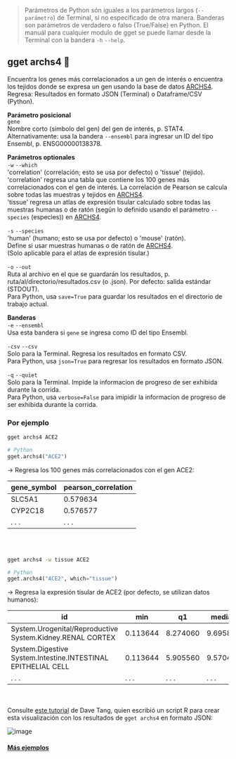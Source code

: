 > Parámetros de Python són iguales a los parámetros largos (`--parámetro`) de Terminal, si no especificado de otra manera. Banderas son parámetros de verdadero o falso (True/False) en Python. El manuál para cualquier modulo de gget se puede llamar desde la Terminal con la bandera `-h` `--help`.  
## gget archs4 🐁
Encuentra los genes más correlacionados a un gen de interés o encuentra los tejidos donde se expresa un gen usando la base de datos [ARCHS4](https://maayanlab.cloud/archs4/).  
Regresa: Resultados en formato JSON (Terminal) o Dataframe/CSV (Python).  

**Parámetro posicional**  
`gene`  
Nombre corto (símbolo del gen) del gen de interés, p. STAT4.  
Alternativamente: usa la bandera `--ensembl` para ingresar un ID del tipo Ensembl, p. ENSG00000138378.  

**Parámetros optionales**  
 `-w` `--which`  
'correlation' (correlación; esto se usa por defecto) o 'tissue' (tejido).  
'correlation' regresa una tabla que contiene los 100 genes más correlacionados con el gen de interés. La correlación de Pearson se calcula sobre todas las muestras y tejidos en [ARCHS4](https://maayanlab.cloud/archs4/).  
'tissue' regresa un atlas de expresión tisular calculado sobre todas las muestras humanas o de ratón (según lo definido usando el parámetro `--species` (especies)) en [ARCHS4](https://maayanlab.cloud/archs4/).  

`-s` `--species`  
'human' (humano; esto se usa por defecto) o 'mouse' (ratón).   
Define si usar muestras humanas o de ratón de [ARCHS4](https://maayanlab.cloud/archs4/).  
(Solo aplicable para el atlas de expresión tisular.)  

`-o` `--out`   
Ruta al archivo en el que se guardarán los resultados, p. ruta/al/directorio/resultados.csv (o .json). Por defecto: salida estándar (STDOUT).  
Para Python, usa `save=True` para guardar los resultados en el directorio de trabajo actual.  
  
**Banderas**   
`-e` `--ensembl`  
Usa esta bandera si `gene` se ingresa como ID del tipo Ensembl.   

`-csv` `--csv`  
Solo para la Terminal. Regresa los resultados en formato CSV.    
Para Python, usa `json=True` para regresar los resultados en formato JSON.    

`-q` `--quiet`   
Solo para la Terminal. Impide la informacion de progreso de ser exhibida durante la corrida.  
Para Python, usa `verbose=False` para imipidir la informacion de progreso de ser exhibida durante la corrida.  
  
  
### Por ejemplo
```bash
gget archs4 ACE2
```
```python
# Python
gget.archs4("ACE2")
```
&rarr; Regresa los 100 genes más correlacionados con el gen ACE2:  

| gene_symbol     | pearson_correlation     |
| -------------- |-------------------------| 
| SLC5A1 | 0.579634 | 	
| CYP2C18 | 0.576577 | 	
| . . . | . . . | 	

<br/><br/>

```bash
gget archs4 -w tissue ACE2
```
```python
# Python
gget.archs4("ACE2", which="tissue")
```
&rarr; Regresa la expresión tisular de ACE2 (por defecto, se utilizan datos humanos):  

| id     | min     | q1 |  median | q3 | max |
| ------ |--------| ------ |--------| ------ |--------| 
| System.Urogenital/Reproductive System.Kidney.RENAL CORTEX | 0.113644 | 8.274060 | 9.695840 | 10.51670 | 11.21970 |
| System.Digestive System.Intestine.INTESTINAL EPITHELIAL CELL | 0.113644 | 	5.905560 | 9.570450 | 13.26470 | 13.83590 | 
| . . . | . . . | . . . | . . . | . . . | . . . |

<br/><br/>
Consulte [este tutorial](https://davetang.org/muse/2023/05/16/check-where-a-gene-is-expressed-from-the-command-line/) de Dave Tang, quien escribió un script R para crear esta visualización con los resultados de `gget archs4` en formato JSON:  

![image](https://github.com/pachterlab/gget/assets/56094636/f2a34a9e-beaa-45a5-a678-d38399dd3017)


#### [Más ejemplos](https://github.com/pachterlab/gget_examples)  

